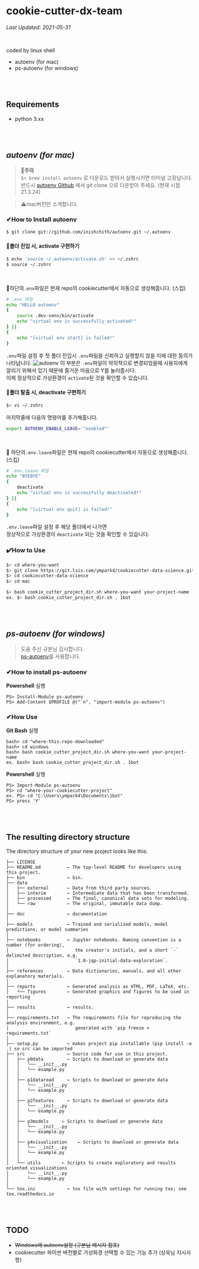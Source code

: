 # cookie-cutter-dx-team
_Last Updated: 2021-05-31_

<br>

coded by linux shell

* autoenv (for mac)
* ps-autoenv (for windows)

<br><br>

## Requirements
* python 3.xx

<br><br>

## ***autoenv (for mac)***

>🚫<b>주의</b>️ <br>
>`$> brew install autoenv` 로 다운로드 받아서 실행시키면 터미널 고장납니다. <br>
>반드시 [autoenv Github](https://github.com/inishchith/autoenv) 에서 git clone 으로 다운받아 주세요. (현재 시점 21.3.24)

>⚠️mac버전만 소개합니다.

### ✔How to Install autoenv
```bash
$ git clone git://github.com/inishchith/autoenv.git ~/.autoenv
```

#### 🔵폴더 진입 시, activate 구현하기

```bash
$ echo 'source ~/.autoenv/activate.sh' >> ~/.zshrc
$ source ~/.zshrc
```
<br>

🔔하단의`.env`파일은 현재 repo의 cookiecutter에서 자동으로 생성해줍니다. (스킵)
```sh
# .env 파일
echo "HELLO autoenv"
{
    source .dev-venv/bin/activate
    echo "virtual env is successfully activated!"
} ||
{
    echo "[virtual env start] is failed!"
}
```
`.env`파일 설정 후 첫 폴더 진입시 `.env`파일을 신뢰하고 실행할지 않을 지에 대한 동의가 나타납니다.
![autoenv](https://d1sr4ybm5bj1wl.cloudfront.net/img/dropbox/Screenshot%202017-07-16%2017.44.52.png)
이 부분은 `.env`파일이 악의적으로 변경되었을때 사용자에게 알리기 위해서 있기 때문에 즐거운 마음으로 Y를 눌러줍시다. <br>
이제 정상적으로 가상환경이 `activate`된 것을 확인할 수 있습니다. 

#### 🔴폴더 탈출 시, deactivate 구현하기

```bash
$> vi ~/.zshrc
```
마지막줄에 다음의 명령어를 추가해줍니다.

```sh
export AUTOENV_ENABLE_LEAVE='"enabled"' 
```
<br>

🔔 하단의`.env.leave`파일은 현재 repo의 cookiecutter에서 자동으로 생성해줍니다. (스킵)
```sh
# .env.leave 파일
echo "BYEBYE"
{
    deactivate
    echo "virtual env is successfully deactivated!"
} ||
{
    echo "[virtual env quit] is failed!"
}
```
`.env.leave`파일 설정 후 해당 폴더에서 나가면<br>
정상적으로 가상환경이 `deactivate` 되는 것을 확인할 수 있습니다.

### ✔️How to Use

```zsh
$> cd where-you-want
$> git clone https://git.lsis.com/ympark4/cookiecutter-data-science.git
$> cd cookiecutter-data-science
$> cd mac

$> bash cookie_cutter_project_dir.sh where-you-want your-project-name
ex. $> bash cookie_cutter_project_dir.sh . 1bot
```

<br><br>

## ***ps-autoenv (for windows)***
>도움 주신 규본님 감사합니다. <br>
[ps-autoenv](https://github.com/nickcox/ps-autoenv)를 사용합니다.

### ✔How to install ps-autoenv
<b>Powershell</b> 실행
```console
PS> Install-Module ps-autoenv
PS> Add-Content $PROFILE @("`n", "import-module ps-autoenv")
```

### ✔How Use
<b>Git Bash</b> 실행
```console
bash> cd "where-this-repo-downloaded"
bash> cd windows
bash> bash cookie_cutter_project_dir.sh where-you-want your-project-name
ex. bash> bash cookie_cutter_project_dir.sh . 1bot
```

<b>Powershell</b> 실행
```console
PS> Import-Module ps-autoenv
PS> cd "where-your-cookiecutter-project"
ex. PS> cd "C:\Users\ympark4\Documents\1bot"
PS> press 'Y'
```


<br><br>

## The resulting directory structure

The directory structure of your new project looks like this:

```
├── LICENSE
├── README.md          ← The top-level README for developers using this project.
├── bin                ← bin.
├── data
│   ├── external       ← Data from third party sources.
│   ├── interim        ← Intermediate data that has been transformed.
│   ├── processed      ← The final, canonical data sets for modeling.
│   └── raw            ← The original, immutable data dump.
│
├── doc                ← documentation
│
├── models             ← Trained and serialized models, model predictions, or model summaries
│
├── notebooks          ← Jupyter notebooks. Naming convention is a number (for ordering),
│                         the creator's initials, and a short `-` delimited description, e.g.
│                         `1.0-jqp-initial-data-exploration`.
│
├── references         ← Data dictionaries, manuals, and all other explanatory materials.
│
├── reports            ← Generated analysis as HTML, PDF, LaTeX, etc.
│   └── figures        ← Generated graphics and figures to be used in reporting
│
├── results            ← results.
│
├── requirements.txt   ← The requirements file for reproducing the analysis environment, e.g.
│                         generated with `pip freeze > requirements.txt`
│
├── setup.py           ← makes project pip installable (pip install -e .) so src can be imported
├── src                ← Source code for use in this project.
│   ├── p0data         ← Scripts to download or generate data
│   │   └── __init__.py
│   │   └── example.py
│   │
│   ├── p1dataread     ← Scripts to download or generate data
│   │   └── __init__.py
│   │   └── example.py
│   │
│   ├── p2features     ← Scripts to download or generate data
│   │   └── __init__.py
│   │   └── example.py
│   │
│   ├── p3models     ← Scripts to download or generate data
│   │   └── __init__.py
│   │   └── example.py
│   │
│   ├── p4visualization    ← Scripts to download or generate data
│   │   └── __init__.py
│   │   └── example.py
│   │
│   └── utils        ← Scripts to create exploratory and results oriented visualizations
│       └── __init__.py
│       └── example.py
│
└── tox.ini            ← tox file with settings for running tox; see tox.readthedocs.io
```

<br><br>

## TODO
* ~~Windows에 autoenv설정 (규본님 메시지 참조)~~
* cookiecutter 파이썬 버전별로 가상화경 선택할 수 있는 기능 추가 (상욱님 지시사항)
